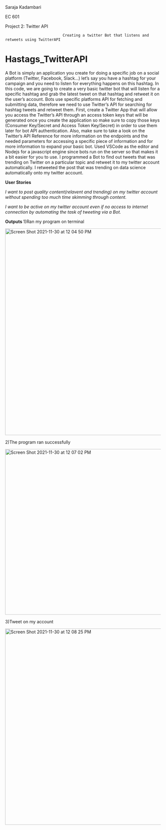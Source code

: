 Saraja Kadambari 

EC 601

Project 2: Twitter API

                              Creating a twitter Bot that listens and retweets using TwitterAPI

# Hastags_TwitterAPI
A Bot is simply an application you create for doing a specific job on a social platform (Twitter, Facebook, Slack…) let’s say you have a hashtag for your campaign and you need to listen for everything happens on this hashtag.
In this code, we are going to create a very basic twitter bot that will listen for a specific hashtag and grab the latest tweet on that hashtag and retweet it on the user’s account.
Bots use specific platforms API for fetching and submitting data, therefore we need to use Twitter’s API for searching for hashtag tweets and retweet them.
First, create a Twitter App that will allow you access the Twitter’s API through an access token keys that will be generated once you create the application so make sure to copy those keys (Consumer Key/Secret and Access Token Key/Secret) in order to use them later for bot API authentication.
Also, make sure to take a look on the Twitter’s API Reference for more information on the endpoints and the needed parameters for accessing a specific piece of information and for more information to expand your basic bot.
Used VSCode as the editor and Nodejs for a javascript engine since bots run on the server so that makes it a bit easier for you to use.
I programmed a Bot to find out tweets that was trending on Twitter on a particular topic and retweet it to my twitter account automatically. I retweeted the post that was trending on data science automatically onto my twitter account.


<B> User Stories</B>

<I>I want to post quality content(relavent and trending) on my twitter account without spending too much time skimming through content.</I>

<I>I want to be active on my twitter account even if no access to internet connection by automating the task of tweeting via a Bot.</I>

<B> Outputs </B>
1)Ran my program on terminal

<img width="669" alt="Screen Shot 2021-11-30 at 12 04 50 PM" src="https://user-images.githubusercontent.com/90469291/144115032-16e08956-0ab2-4920-8ab8-8b4e12df2b32.png">

2)The program ran successfully 

<img width="536" alt="Screen Shot 2021-11-30 at 12 07 02 PM" src="https://user-images.githubusercontent.com/90469291/144115158-aac15b4c-a7cb-4fcd-a59b-ce7a700f1de7.png">

3)Tweet on my account

<img width="635" alt="Screen Shot 2021-11-30 at 12 08 25 PM" src="https://user-images.githubusercontent.com/90469291/144115244-6ce0e53c-eec2-441a-b88b-d6b68e810c66.png">







